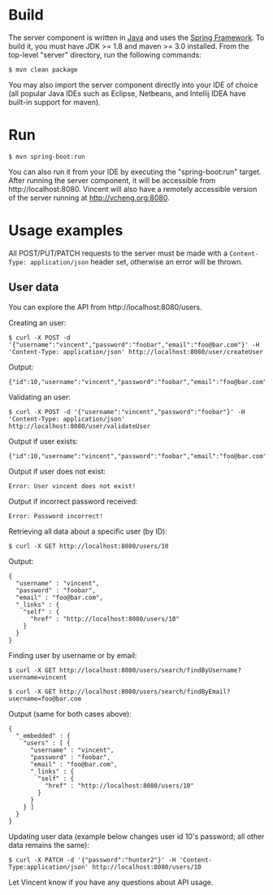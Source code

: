 # Build

The server component is written in [Java](http://java.com) and uses the [Spring
Framework](https://spring.io). To build it, you must have JDK >= 1.8 and maven
\>= 3.0 installed. From the top-level "server" directory, run the following
commands:

    $ mvn clean package
    
You may also import the server component directly into your IDE of choice (all
popular Java IDEs such as Eclipse, Netbeans, and Intellij IDEA have built-in
support for maven).

# Run

    $ mvn spring-boot:run
    
You can also run it from your IDE by executing the "spring-boot:run" target.
After running the server component, it will be accessible from
http://localhost:8080. Vincent will also have a remotely accessible version
of the server running at http://vcheng.org:8080.

# Usage examples

All POST/PUT/PATCH requests to the server must be made with a
```Content-Type: application/json``` header set, otherwise an error will be
thrown.

## User data

You can explore the API from http://localhost:8080/users.

Creating an user:

    $ curl -X POST -d '{"username":"vincent","password":"foobar","email":"foo@bar.com"}' -H 'Content-Type: application/json' http://localhost:8080/user/createUser
    
Output:

    {"id":10,"username":"vincent","password":"foobar","email":"foo@bar.com"}
    
Validating an user:

    $ curl -X POST -d '{"username":"vincent","password":"foobar"}' -H 'Content-Type: application/json' http://localhost:8080/user/validateUser
    
Output if user exists: 

    {"id":10,"username":"vincent","password":"foobar","email":"foo@bar.com"}
    
Output if user does not exist:

    Error: User vincent does not exist!

Output if incorrect password received:

    Error: Password incorrect!
    
Retrieving all data about a specific user (by ID):

    $ curl -X GET http://localhost:8080/users/10
    
Output:

```
{
  "username" : "vincent",
  "password" : "foobar",
  "email" : "foo@bar.com",
  "_links" : {
    "self" : {
      "href" : "http://localhost:8080/users/10"
    }
  }
}
```

Finding user by username or by email:

    $ curl -X GET http://localhost:8080/users/search/findByUsername?username=vincent
    
    $ curl -X GET http://localhost:8080/users/search/findByEmail?username=foo@bar.com
    
Output (same for both cases above):
    
```
{
  "_embedded" : {
    "users" : [ {
      "username" : "vincent",
      "password" : "foobar",
      "email" : "foo@bar.com",
      "_links" : {
        "self" : {
          "href" : "http://localhost:8080/users/10"
        }
      }
    } ]
  }
}
```

Updating user data (example below changes user id 10's password; all other data
remains the same):

    $ curl -X PATCH -d '{"password":"hunter2"}' -H 'Content-Type:application/json' http://localhost:8080/users/10
    
Let Vincent know if you have any questions about API usage.
